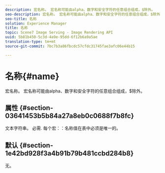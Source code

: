```yaml
---
description: 宏名称。 宏名称可能由alpha、数字和安全字符的任意组合组成，$除外。
seo-description: 宏名称。 宏名称可能由alpha、数字和安全字符的任意组合组成，$除外。
seo-title: 名称
solution: Experience Manager
title: 名称
topic: Scene7 Image Serving - Image Rendering API
uuid: 5b81b450-5c3d-4a9e-95dd-6f12b6a9a5ae
translation-type: tm+mt
source-git-commit: 7bc7b3a86fbcdc57cfdc31745fae3afc06e44b15

---
```



# 名称{#name}

宏名称。 宏名称可能由alpha、数字和安全字符的任意组合组成，$除外。

## 属性 {#section-03641453b5b84a27a8eb0c0688f7b8fc}

文本字符串。 必需. 每个宏：：名称值在表中必须是唯一的。

## 默认 {#section-1e42bd928f3a4b91b79b481ccbd284b8}

无。

